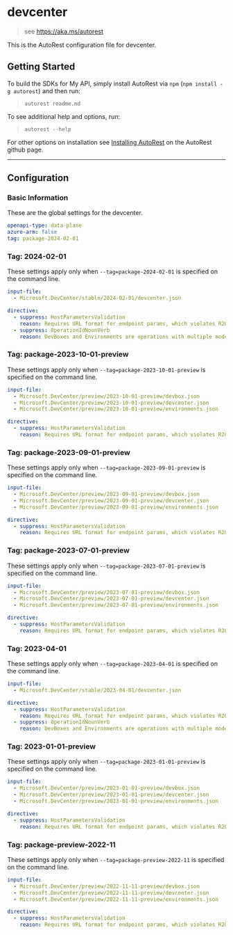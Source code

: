 # devcenter

> see https://aka.ms/autorest

This is the AutoRest configuration file for devcenter.

## Getting Started

To build the SDKs for My API, simply install AutoRest via `npm` (`npm install -g autorest`) and then run:

> `autorest readme.md`

To see additional help and options, run:

> `autorest --help`

For other options on installation see [Installing AutoRest](https://aka.ms/autorest/install) on the AutoRest github page.

---

## Configuration

### Basic Information

These are the global settings for the devcenter.

``` yaml
openapi-type: data-plane
azure-arm: false
tag: package-2024-02-01
```

### Tag: 2024-02-01

These settings apply only when `--tag=package-2024-02-01` is specified on the command line.

``` yaml $(tag) == 'package-2024-02-01'
input-file:
  - Microsoft.DevCenter/stable/2024-02-01/devcenter.json

directive:
  - suppress: HostParametersValidation
    reason: Requires URL format for endpoint params, which violates R2003 and causes problems with codegen
  - suppress: OperationIdNounVerb
    reason: DevBoxes and Environments are operations with multiple models.
```

### Tag: package-2023-10-01-preview

These settings apply only when `--tag=package-2023-10-01-preview` is specified on the command line.

``` yaml $(tag) == 'package-2023-10-01-preview'
input-file:
  - Microsoft.DevCenter/preview/2023-10-01-preview/devbox.json
  - Microsoft.DevCenter/preview/2023-10-01-preview/devcenter.json
  - Microsoft.DevCenter/preview/2023-10-01-preview/environments.json

directive:
  - suppress: HostParametersValidation
    reason: Requires URL format for endpoint params, which violates R2003 and causes problems with codegen
```

### Tag: package-2023-09-01-preview

These settings apply only when `--tag=package-2023-09-01-preview` is specified on the command line.

``` yaml $(tag) == 'package-2023-09-01-preview'
input-file:
  - Microsoft.DevCenter/preview/2023-09-01-preview/devbox.json
  - Microsoft.DevCenter/preview/2023-09-01-preview/devcenter.json
  - Microsoft.DevCenter/preview/2023-09-01-preview/environments.json

directive:
  - suppress: HostParametersValidation
    reason: Requires URL format for endpoint params, which violates R2003 and causes problems with codegen
```

### Tag: package-2023-07-01-preview

These settings apply only when `--tag=package-2023-07-01-preview` is specified on the command line.

``` yaml $(tag) == 'package-2023-07-01-preview'
input-file:
  - Microsoft.DevCenter/preview/2023-07-01-preview/devbox.json
  - Microsoft.DevCenter/preview/2023-07-01-preview/devcenter.json
  - Microsoft.DevCenter/preview/2023-07-01-preview/environments.json

directive:
  - suppress: HostParametersValidation
    reason: Requires URL format for endpoint params, which violates R2003 and causes problems with codegen
```

### Tag: 2023-04-01

These settings apply only when `--tag=package-2023-04-01` is specified on the command line.

``` yaml $(tag) == 'package-2023-04-01'
input-file:
  - Microsoft.DevCenter/stable/2023-04-01/devcenter.json

directive:
  - suppress: HostParametersValidation
    reason: Requires URL format for endpoint params, which violates R2003 and causes problems with codegen
  - suppress: OperationIdNounVerb
    reason: DevBoxes and Environments are operations with multiple models.
```

### Tag: 2023-01-01-preview

These settings apply only when `--tag=package-2023-01-01-preview` is specified on the command line.

``` yaml $(tag) == 'package-2023-01-01-preview'
input-file:
  - Microsoft.DevCenter/preview/2023-01-01-preview/devbox.json
  - Microsoft.DevCenter/preview/2023-01-01-preview/devcenter.json
  - Microsoft.DevCenter/preview/2023-01-01-preview/environments.json

directive:
  - suppress: HostParametersValidation
    reason: Requires URL format for endpoint params, which violates R2003 and causes problems with codegen
```

### Tag: package-preview-2022-11

These settings apply only when `--tag=package-preview-2022-11` is specified on the command line.

``` yaml $(tag) == 'package-preview-2022-11'
input-file:
  - Microsoft.DevCenter/preview/2022-11-11-preview/devbox.json
  - Microsoft.DevCenter/preview/2022-11-11-preview/devcenter.json
  - Microsoft.DevCenter/preview/2022-11-11-preview/environments.json

directive:
  - suppress: HostParametersValidation
    reason: Requires URL format for endpoint params, which violates R2003 and causes problems with codegen
```

